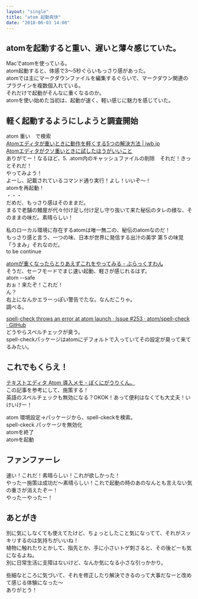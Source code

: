 ```yaml
---
layout: "single"
title: "atom 起動爽快"
date: "2018-06-03 14:00"
---
```


## atomを起動すると重い、遅いと薄々感じていた。
Macでatomを使っている。  
atom起動すると、体感で3〜5秒ぐらいもっさり感があった。  
atomでは主にマークダウンファイルを編集するぐらいで、マークダウン関連のプラグインを複数個入れている。  
それだけで起動がそんなに重くなるのか。  
atomを使い始めた当初は、起動が速く、軽い感じに魅力を感じていた。

## 軽く起動するようにしようと調査開始
atom 重い　で検索  
[Atomエディタが重いときに動作を軽くする5つの解決方法 | iwb.jp](https://iwb.jp/atom-editor-setting-faster/)  
[Atomエディタがクソ重いときに試したほうがいいこと](http://thr3a.hatenablog.com/entry/20170712/1499822303)  
ありがてー！なるほど、5. .atom内のキャッシュファイルの削除　それだ！きっとそれだ！  
やってみよう！  
よーし、記載されているコマンド通り実行！よし！いいぞ〜！  
atomを再起動！  
・・・  
だめだ、もっさり感はそのままだ。  
まるで老舗の鰻屋が代々付け足し付け足し守り抜いて来た秘伝のタレの様な、そのままの味だ。素晴らしい！  

私のローカル環境に存在するatomは唯一無二の、秘伝のatomなのだ！  
もっさり感と言う、一つの味、日本が世界に発信する出汁の美学
第５の味覚「うまみ」それなのだ。  
to be continue


[atomが重くなったらとりあえずこれをやってみる - ぶらっくすわん](http://blackswan.hateblo.jp/entry/2017/08/27/102122)  
そうだ、セーフモードでまじ速い起動、軽さが感じれるはず。  
atom --safe  
おぉ！来たぞ！これだ！  
ん？  
右上になんかエラーっぽい警告でたな。なんだこりゃ。  
調べる。  

[spell-check throws an error at atom launch · Issue #253 · atom/spell-check · GitHub](https://github.com/atom/spell-check/issues/253)  
どうやらスペルチェックが臭う。  
spell-checkパッケージはatomにデフォルトで入っていてその設定が臭って来てるみたい。

## これでもくらえ！
[テキストエディタ Atom 導入メモ - ぼくにがうりくん。](http://www.nigauri.me/tech/others/atom_memo)  
この記事を参考にして、施策する！  
英語のスペルチェックも無効になる？OKOK！あって便利はなくても大丈夫！いけいけー！  

atom 環境設定->パッケージから、spell-ckeckを検索。  
spell-ckeck パッケージを無効化  
atomを終了  
atomを起動

## ファンファーレ
速い！これだ！素晴らしい！これが欲しかった！  
やったー施策は成功だ〜素晴らしい！これで起動の時のあのなんとも言えない気の重さが消えたぞー！  
やったーやったー！

## あとがき
別に気にしなくても使えてたけど、ちょっとしたこと気になってて、それがスッキリするのは気持ちがいいね！  
植物に触れたりとかして、指先とか、手に小さいトゲ刺さると、その後どーも気になるよね。  
別に日常生活に支障はないけど、なんか気になる小さな引っかかり。

些細なところに気づいて、それを修正したり解決できるのって大事だなーと改めて感じる体験になった〜  
ありがとう！

